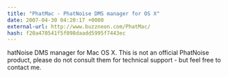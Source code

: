 ```yaml
---
title: "PhatMac - PhatNoise DMS manager for OS X"
date: 2007-04-30 04:20:17 +0000
external-url: http://www.buzzneon.com/PhatMac/
hash: f20a470541f5f098daadd5995f7443ec
---
```


hatNoise DMS manager for Mac OS X. This is not an official PhatNoise product, please do not consult them for technical support - but feel free to contact me.
